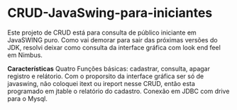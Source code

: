 # CRUD-JavaSwing-para-iniciantes
Este projeto de CRUD está para consulta de público iniciante em JavaSWING puro.
Como vai demorar para sair das próximas versões do JDK, resolvi deixar como consulta da interface gráfica com look end feel em Nimbus.

<strong>Características</strong>
Quatro Funções básicas: cadastrar, consulta, apagar registro e
relátorio.
Com o proporsito da interface gráfica ser só de javaswing, não coloquei itext ou ireport nesse CRUD, então esta programado em jtable o relatório do cadastro.
Conexão em JDBC com drive para o Mysql. 
